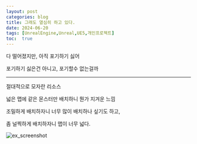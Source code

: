 ```yaml
--- 
layout: post
categories: blog
title: 그래도 열심히 하고 있다.
date: 2024-06-20
tags: [UnrealEngine,Unreal,UE5,개인프로젝트]
toc:  true
---
```


다 떨어졌지만, 아직 포기하기 싫어

포기하기 싫은건 아니고, 포기할수 없는걸까

-----------------------

절대적으로 모자란 리소스

넓은 맵에 같은 몬스터만 배치하니 뭔가 지겨운 느낌

조밀하게 배치하자니 너무 많이 배치하나 싶기도 하고,

좀 널찍하게 배치하자니 맵이 너무 넓다.

![ex_screenshot](/assets/images/unreal/myProject/24.06.20/24.06.20.png)  
